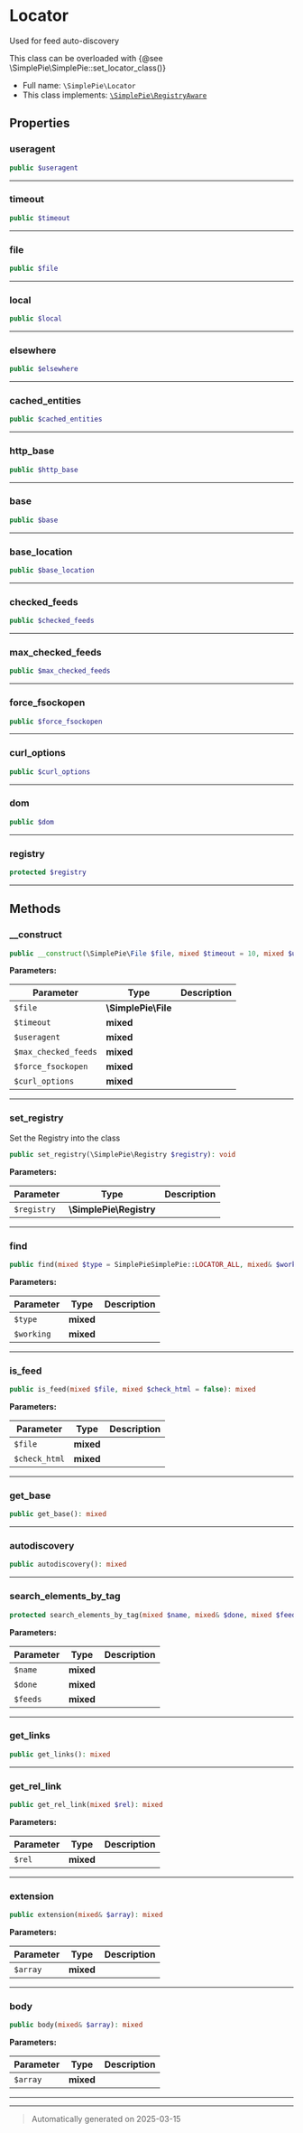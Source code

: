 
# Locator

Used for feed auto-discovery

This class can be overloaded with {@see \SimplePie\SimplePie::set_locator_class()}

* Full name: `\SimplePie\Locator`
* This class implements:
[`\SimplePie\RegistryAware`](./RegistryAware.md)



## Properties


### useragent



```php
public $useragent
```






***

### timeout



```php
public $timeout
```






***

### file



```php
public $file
```






***

### local



```php
public $local
```






***

### elsewhere



```php
public $elsewhere
```






***

### cached_entities



```php
public $cached_entities
```






***

### http_base



```php
public $http_base
```






***

### base



```php
public $base
```






***

### base_location



```php
public $base_location
```






***

### checked_feeds



```php
public $checked_feeds
```






***

### max_checked_feeds



```php
public $max_checked_feeds
```






***

### force_fsockopen



```php
public $force_fsockopen
```






***

### curl_options



```php
public $curl_options
```






***

### dom



```php
public $dom
```






***

### registry



```php
protected $registry
```






***

## Methods


### __construct



```php
public __construct(\SimplePie\File $file, mixed $timeout = 10, mixed $useragent = null, mixed $max_checked_feeds = 10, mixed $force_fsockopen = false, mixed $curl_options = []): mixed
```








**Parameters:**

| Parameter | Type | Description |
|-----------|------|-------------|
| `$file` | **\SimplePie\File** |  |
| `$timeout` | **mixed** |  |
| `$useragent` | **mixed** |  |
| `$max_checked_feeds` | **mixed** |  |
| `$force_fsockopen` | **mixed** |  |
| `$curl_options` | **mixed** |  |





***

### set_registry

Set the Registry into the class

```php
public set_registry(\SimplePie\Registry $registry): void
```








**Parameters:**

| Parameter | Type | Description |
|-----------|------|-------------|
| `$registry` | **\SimplePie\Registry** |  |





***

### find



```php
public find(mixed $type = SimplePieSimplePie::LOCATOR_ALL, mixed& $working = null): mixed
```








**Parameters:**

| Parameter | Type | Description |
|-----------|------|-------------|
| `$type` | **mixed** |  |
| `$working` | **mixed** |  |





***

### is_feed



```php
public is_feed(mixed $file, mixed $check_html = false): mixed
```








**Parameters:**

| Parameter | Type | Description |
|-----------|------|-------------|
| `$file` | **mixed** |  |
| `$check_html` | **mixed** |  |





***

### get_base



```php
public get_base(): mixed
```












***

### autodiscovery



```php
public autodiscovery(): mixed
```












***

### search_elements_by_tag



```php
protected search_elements_by_tag(mixed $name, mixed& $done, mixed $feeds): mixed
```








**Parameters:**

| Parameter | Type | Description |
|-----------|------|-------------|
| `$name` | **mixed** |  |
| `$done` | **mixed** |  |
| `$feeds` | **mixed** |  |





***

### get_links



```php
public get_links(): mixed
```












***

### get_rel_link



```php
public get_rel_link(mixed $rel): mixed
```








**Parameters:**

| Parameter | Type | Description |
|-----------|------|-------------|
| `$rel` | **mixed** |  |





***

### extension



```php
public extension(mixed& $array): mixed
```








**Parameters:**

| Parameter | Type | Description |
|-----------|------|-------------|
| `$array` | **mixed** |  |





***

### body



```php
public body(mixed& $array): mixed
```








**Parameters:**

| Parameter | Type | Description |
|-----------|------|-------------|
| `$array` | **mixed** |  |





***


***
> Automatically generated on 2025-03-15
